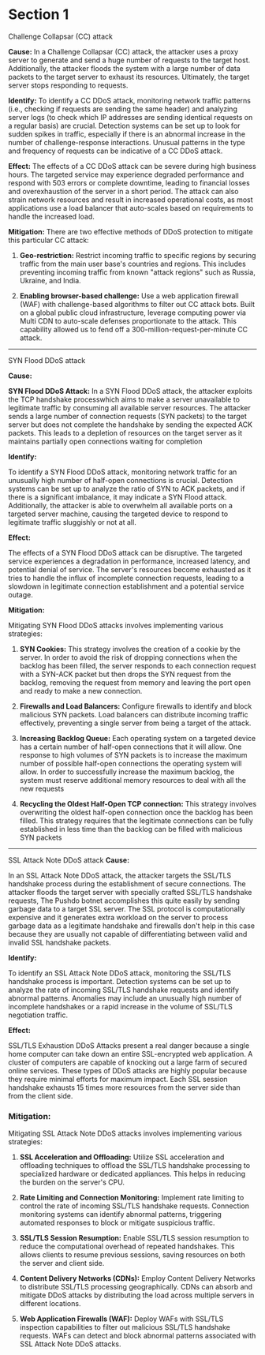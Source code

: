 # Section 1
Challenge Collapsar (CC) attack

**Cause:**
In a Challenge Collapsar (CC) attack, the attacker uses a proxy server to generate and send a huge number of requests to the target host. Additionally, the attacker floods the system with a large number of data packets to the target server to exhaust its resources. Ultimately, the target server stops responding to requests.

**Identify:**
To identify a CC DDoS attack, monitoring network traffic patterns (i.e., checking if requests are sending the same header) and analyzing server logs (to check which IP addresses are sending identical requests on a regular basis) are crucial. Detection systems can be set up to look for sudden spikes in traffic, especially if there is an abnormal increase in the number of challenge-response interactions. Unusual patterns in the type and frequency of requests can be indicative of a CC DDoS attack.

**Effect:**
The effects of a CC DDoS attack can be severe during high business hours. The targeted service may experience degraded performance and respond with 503 errors or complete downtime, leading to financial losses and overexhaustion of the server in a short period. The attack can also strain network resources and result in increased operational costs, as most applications use a load balancer that auto-scales based on requirements to handle the increased load.

**Mitigation:**
There are two effective methods of DDoS protection to mitigate this particular CC attack:

1. **Geo-restriction:**
   Restrict incoming traffic to specific regions by securing traffic from the main user base's countries and regions. This includes preventing incoming traffic from known "attack regions" such as Russia, Ukraine, and India.

2. **Enabling browser-based challenge:**
   Use a web application firewall (WAF) with challenge-based algorithms to filter out CC attack bots. Built on a global public cloud infrastructure, leverage computing power via Multi CDN to auto-scale defenses proportionate to the attack. This capability allowed us to fend off a 300-million-request-per-minute CC attack.

------------------------------------------------------------------------------------------------------------------------------------
SYN Flood DDoS attack 

**Cause:**

**SYN Flood DDoS Attack:**
In a SYN Flood DDoS attack, the attacker exploits the TCP handshake processwhich aims to make a server unavailable to legitimate traffic by consuming all available server resources. The attacker sends a large number of connection requests (SYN packets) to the target server but does not complete the handshake by sending the expected ACK packets. This leads to a depletion of resources on the target server as it maintains partially open connections waiting for completion

**Identify:**

To identify a SYN Flood DDoS attack, monitoring network traffic for an unusually high number of half-open connections is crucial. Detection systems can be set up to analyze the ratio of SYN to ACK packets, and if there is a significant imbalance, it may indicate a SYN Flood attack. Additionally,  the attacker is able to overwhelm all available ports on a targeted server machine, causing the targeted device to respond to legitimate traffic sluggishly or not at all.

**Effect:**

The effects of a SYN Flood DDoS attack can be disruptive. The targeted service experiences a degradation in performance, increased latency, and potential denial of service. The server's resources become exhausted as it tries to handle the influx of incomplete connection requests, leading to a slowdown in legitimate connection establishment and a potential service outage.

**Mitigation:**

Mitigating SYN Flood DDoS attacks involves implementing various strategies:

1. **SYN Cookies:**
   This strategy involves the creation of a cookie by the server. In order to avoid the risk of dropping connections when the backlog has been filled, the server responds to each connection request with a SYN-ACK packet but then drops the SYN request from the backlog, removing the request from memory and leaving the port open and ready to make a new connection.

2. **Firewalls and Load Balancers:**
   Configure firewalls to identify and block malicious SYN packets. Load balancers can distribute incoming traffic effectively, preventing a single server from being a target of the attack.

3. **Increasing Backlog Queue:**
   Each operating system on a targeted device has a certain number of half-open connections that it will allow. One response to high volumes of SYN packets is to increase the maximum number of possible half-open connections the operating system will allow. In order to successfully increase the maximum backlog, the system must reserve additional memory resources to deal with all the new requests

4. **Recycling the Oldest Half-Open TCP connection:**
   This strategy involves overwriting the oldest half-open connection once the backlog has been filled. This strategy requires that the legitimate connections can be fully established in less time than the backlog can be filled with malicious SYN packets

------------------------------------------------------------------------------------------------------------------------------------

SSL Attack Note DDoS attack 
**Cause:**

In an SSL Attack Note DDoS attack, the attacker targets the SSL/TLS handshake process during the establishment of secure connections. The attacker floods the target server with specially crafted SSL/TLS handshake requests, The Pushdo botnet accomplishes this quite easily by sending garbage data to a target SSL server. The SSL protocol is computationally expensive and it generates extra workload on the server to process garbage data as a legitimate handshake and firewalls don't help in this case because they are usually not capable of differentiating between valid and invalid SSL handshake packets. 

**Identify:**

To identify an SSL Attack Note DDoS attack, monitoring the SSL/TLS handshake process is important. Detection systems can be set up to analyze the rate of incoming SSL/TLS handshake requests and identify abnormal patterns. Anomalies may include an unusually high number of incomplete handshakes or a rapid increase in the volume of SSL/TLS negotiation traffic.

**Effect:**

SSL/TLS Exhaustion DDoS Attacks present a real danger because a single home computer can take down an entire SSL-encrypted web application. A cluster of computers are capable of knocking out a large farm of secured online services. These types of DDoS attacks are highly popular because they require minimal efforts for maximum impact. Each SSL session handshake exhausts 15 times more resources from the server side than from the client side.

### Mitigation:

Mitigating SSL Attack Note DDoS attacks involves implementing various strategies:

1. **SSL Acceleration and Offloading:**
   Utilize SSL acceleration and offloading techniques to offload the SSL/TLS handshake processing to specialized hardware or dedicated appliances. This helps in reducing the burden on the server's CPU.

2. **Rate Limiting and Connection Monitoring:**
   Implement rate limiting to control the rate of incoming SSL/TLS handshake requests. Connection monitoring systems can identify abnormal patterns, triggering automated responses to block or mitigate suspicious traffic.

3. **SSL/TLS Session Resumption:**
   Enable SSL/TLS session resumption to reduce the computational overhead of repeated handshakes. This allows clients to resume previous sessions, saving resources on both the server and client side.

4. **Content Delivery Networks (CDNs):**
   Employ Content Delivery Networks to distribute SSL/TLS processing geographically. CDNs can absorb and mitigate DDoS attacks by distributing the load across multiple servers in different locations.

5. **Web Application Firewalls (WAF):**
   Deploy WAFs with SSL/TLS inspection capabilities to filter out malicious SSL/TLS handshake requests. WAFs can detect and block abnormal patterns associated with SSL Attack Note DDoS attacks.



